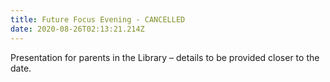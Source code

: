 ```yaml
---
title: Future Focus Evening - CANCELLED
date: 2020-08-26T02:13:21.214Z
---
```

Presentation for parents in the Library – details to be provided closer to the date.